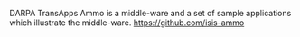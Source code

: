 DARPA TransApps Ammo is a middle-ware and a set of
sample applications which illustrate the middle-ware.
https://github.com/isis-ammo
